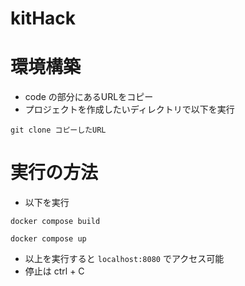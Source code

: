 # kitHack

# 環境構築
+ code の部分にあるURLをコピー
+ プロジェクトを作成したいディレクトリで以下を実行
```
git clone コピーしたURL
```

# 実行の方法
+ 以下を実行
```
docker compose build
```

```
docker compose up
```

+ 以上を実行すると `localhost:8080` でアクセス可能
+ 停止は ctrl + C